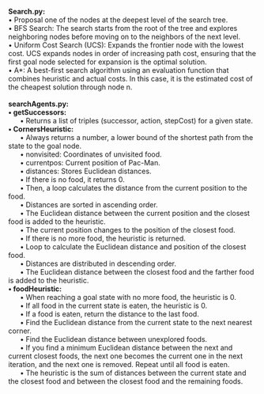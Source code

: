 **Search.py:** <br>
• Proposal one of the nodes at the deepest level of the search tree. <br>
• BFS Search: The search starts from the root of the tree and explores neighboring nodes
before moving on to the neighbors of the next level.  <br>
• Uniform Cost Search (UCS): Expands the frontier node with the lowest cost. UCS expands
nodes in order of increasing path cost, ensuring that the first goal node selected for
expansion is the optimal solution.  <br>
• A*: A best-first search algorithm using an evaluation function that combines heuristic and
actual costs. In this case, it is the estimated cost of the cheapest solution through node n.  <br>  <br>
**searchAgents.py:**  <br>
**• getSuccessors:**  <br>
&nbsp;&nbsp;&nbsp;&nbsp;&nbsp;&nbsp;• Returns a list of triples (successor, action, stepCost) for a given state.  <br>
**• CornersHeuristic:**  <br>
&nbsp;&nbsp;&nbsp;&nbsp;&nbsp;&nbsp;• Always returns a number, a lower bound of the shortest path from the state to the
goal node.  <br>
&nbsp;&nbsp;&nbsp;&nbsp;&nbsp;&nbsp;• nonvisited: Coordinates of unvisited food.  <br>
&nbsp;&nbsp;&nbsp;&nbsp;&nbsp;&nbsp;• currentpos: Current position of Pac-Man.  <br>
&nbsp;&nbsp;&nbsp;&nbsp;&nbsp;&nbsp;• distances: Stores Euclidean distances.  <br>
&nbsp;&nbsp;&nbsp;&nbsp;&nbsp;&nbsp;• If there is no food, it returns 0.  <br>
&nbsp;&nbsp;&nbsp;&nbsp;&nbsp;&nbsp;• Then, a loop calculates the distance from the current position to the food.  <br>
&nbsp;&nbsp;&nbsp;&nbsp;&nbsp;&nbsp;• Distances are sorted in ascending order.  <br>
&nbsp;&nbsp;&nbsp;&nbsp;&nbsp;&nbsp;• The Euclidean distance between the current position and the closest food is added to
the heuristic.  <br> 
&nbsp;&nbsp;&nbsp;&nbsp;&nbsp;&nbsp;• The current position changes to the position of the closest food.  <br>
&nbsp;&nbsp;&nbsp;&nbsp;&nbsp;&nbsp;• If there is no more food, the heuristic is returned.  <br>
&nbsp;&nbsp;&nbsp;&nbsp;&nbsp;&nbsp;• Loop to calculate the Euclidean distance and position of the closest food.  <br>
&nbsp;&nbsp;&nbsp;&nbsp;&nbsp;&nbsp;• Distances are distributed in descending order.  <br>
&nbsp;&nbsp;&nbsp;&nbsp;&nbsp;&nbsp;• The Euclidean distance between the closest food and the farther food is added to the
heuristic.  <br>
**• foodHeuristic:**  <br>
&nbsp;&nbsp;&nbsp;&nbsp;&nbsp;&nbsp;• When reaching a goal state with no more food, the heuristic is 0.  <br>
&nbsp;&nbsp;&nbsp;&nbsp;&nbsp;&nbsp;• If all food in the current state is eaten, the heuristic is 0.  <br>
&nbsp;&nbsp;&nbsp;&nbsp;&nbsp;&nbsp;• If a food is eaten, return the distance to the last food.  <br> 
&nbsp;&nbsp;&nbsp;&nbsp;&nbsp;&nbsp;• Find the Euclidean distance from the current state to the next nearest corner.  <br>
&nbsp;&nbsp;&nbsp;&nbsp;&nbsp;&nbsp;• Find the Euclidean distance between unexplored foods.  <br>
&nbsp;&nbsp;&nbsp;&nbsp;&nbsp;&nbsp;• If you find a minimum Euclidean distance between the next and current closest
foods, the next one becomes the current one in the next iteration, and the next one is removed. Repeat until all food is eaten.  <br>
&nbsp;&nbsp;&nbsp;&nbsp;&nbsp;&nbsp;• The heuristic is the sum of distances between the current state and the closest food
and between the closest food and the remaining foods.  <br>
